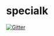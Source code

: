 # specialk

[![Gitter](https://badges.gitter.im/synereo/specialk.svg)](https://gitter.im/synereo/specialk?utm_source=badge&utm_medium=badge&utm_campaign=pr-badge&utm_content=badge)